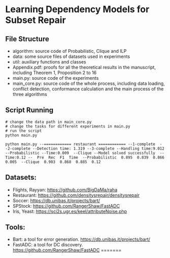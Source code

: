 # Learning Dependency Models for Subset Repair

## File Structure

+ algorithm: source code of Probabilistic, Clique and ILP  
+ data: some source files of datasets used in experiments  
+ util: auxiliary functions and classes  
+ Appendix.pdf: proofs for all the theoretical results in the manuscript, including Theorem 1, Proposition 2 to 16  
+ main.py: source code of the experiments
+ main_core.py: source code of the whole process, including data loading, conflict detection, conformance calculation and the main process of the three algorithms

## Script Running  

```
# change the data path in main_core.py
# change the tasks for different experiments in main.py
# run the script
python main.py
```


```
python main.py --============ restaurant ============ --1-complete  --2-complete --Detection time: 1.319 --3-complete --Handling time:9.012 --Probabilistic --Time:0.009  --Clique --Model solved successfully  --Time:0.12 --  Pre  Rec  F1  Time  --Probabilistic  0.895  0.839  0.866  0.005  --Clique  0.903  0.868  0.885  0.12
```




## Datasets:
+ Flights, Rayyan:  https://github.com/BigDaMa/raha
+ Restaurant: https://github.com/densitysrepair/densitysrepair
+ Soccer:  https://db.unibas.it/projects/bart/
+ SPStock:  https://github.com/RangerShaw/FastADC
+ Iris, Yeast: https://sci2s.ugr.es/keel/attributeNoise.php

## Tools:
+ Bart: a tool for error generation. https://db.unibas.it/projects/bart/
+ FastADC: a tool for DC discovery. https://github.com/RangerShaw/FastADC
=======

